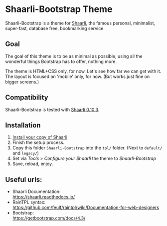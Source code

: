Shaarli-Bootstrap Theme
=======================

Shaarli-Bootstrap is a theme for [Shaarli](https://github.com/shaarli/Shaarli), the famous personal, minimalist, super-fast, database free, bookmarking service.


## Goal
The goal of this theme is to be as minimal as possible, using all the wonderful things Bootstrap has to offer, nothing more.

The theme is HTML+CSS only, for now. Let's see how far we can get with it.
The layout is focused on 'mobile' only, for now. (But works just fine on bigger screens.)


## Compatibility
Shaarli-Bootstrap is tested with [Shaarli 0.10.3](https://github.com/shaarli/Shaarli/releases/tag/v0.10.3).


## Installation
1. [Install your copy of Shaarli](https://shaarli.readthedocs.io/en/master/Download-and-Installation/)
2. Finish the setup process.
3. Copy this folder `Shaarli-Bootstrap` into the `tpl/` folder. (Next to `default/` and `legacy/`)
4. Set via *Tools* > *Configure your Shaarli* the theme to *Shaarli-Bootstrap*
5. Save, reload, enjoy.


## Useful urls:
- Shaarli Documentation:  
  <https://shaarli.readthedocs.io/>
- RainTPL syntax:  
  <https://github.com/feulf/raintpl/wiki/Documentation-for-web-designers>
- Bootstrap:  
  <https://getbootstrap.com/docs/4.3/>
